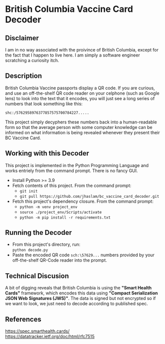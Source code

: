 # British Columbia Vaccine Card Decoder

## Disclaimer
I am in no way associated with the proivince of British Columbia, except
for the fact that I happen to live here. I am simply a software engineer
scratching a curiosity itch.

## Description
British Columbia Vaccine passports display a QR code.
If you are curious, and use an off-the-shelf QR code reader on your celphone
(such as Google lens) to look into the text that it encodes, you will just
see a long series of numbers that look something like this:

```
shc:/5762958976377857575700784227.....
```

This project simply decyphers these numbers back into a human-readable form 
so that the average person with some computer knowledge can be informed on 
what information is being revealed whenever they present their BC Vaccine Card.

## Working with this Decoder
This project is implemented in the Python Programming Language and works 
entriely from the command prompt. There is no fancy GUI.

- Install Python >= 3.9
- Fetch contents of this project. From the command prompt:
  - `git init`
  - `git pull https://github.com/jhaslam/bc_vaccine_card_decoder.git`
- Fetch this project's dependency closure. From the command prompt:
  - `python -m venv project_env`
  - `source ./project_env/Scripts/activate`
  - `python -m pip install -r requirements.txt` 

## Running the Decoder
- From this project's directory, run:  
  `python decode.py`
- Paste the encoded QR code ```sch:\57629...``` numbers provided by your
  off-the-shelf QR-Code reader into the prompt.

## Technical Discusion
A bit of digging reveals that British Columbia is using the **"Smart Health 
Cards"** framework, which encodes this data using **"Compact Serialization JSON 
Web Signatures (JWS)"**. The data is signed but not encrypted so if we want to 
look, we just need to decode according to published spec.

## References
https://spec.smarthealth.cards/  
https://datatracker.ietf.org/doc/html/rfc7515



